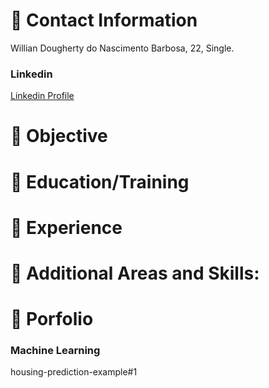 # :blue_book: Contact Information
Willian Dougherty do Nascimento Barbosa, 22, Single.

### **Linkedin**
[Linkedin Profile](https://www.linkedin.com/in/willian-dougherty-n-barbosa-245198b0/)

# :blue_book: Objective

# :blue_book: Education/Training

# :blue_book: Experience

# :blue_book: Additional Areas and Skills:

# :blue_book: Porfolio
### Machine Learning
housing-prediction-example#1





